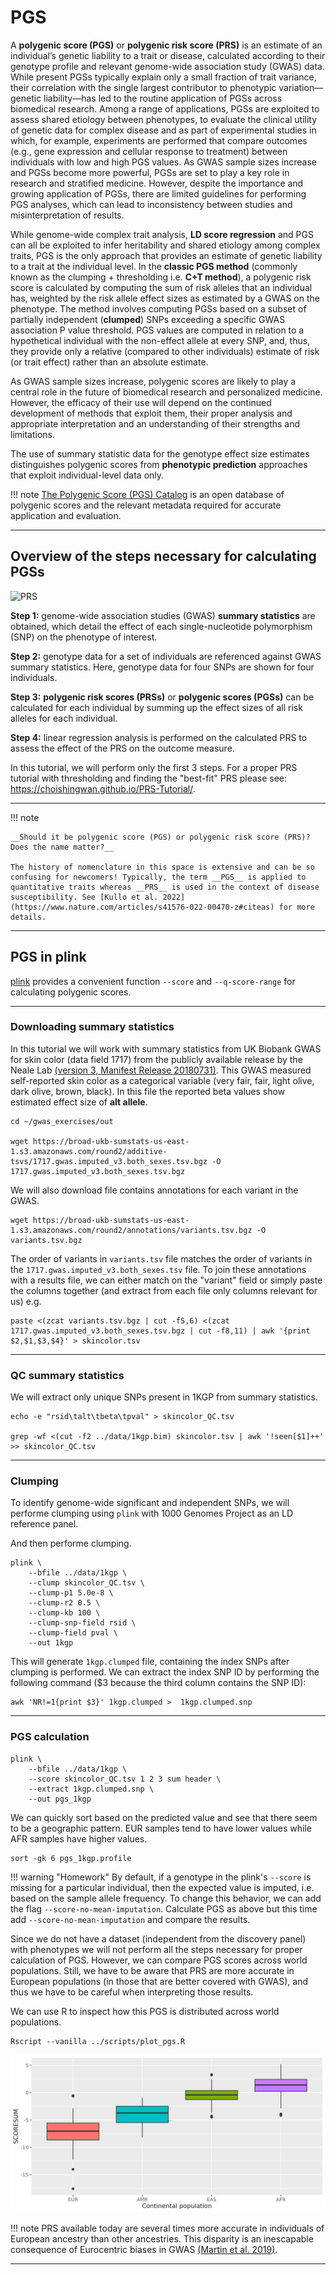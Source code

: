 # PGS

A __polygenic score (PGS)__ or __polygenic risk score (PRS)__ is an estimate of an individual’s genetic liability to a trait or disease, calculated according to their genotype profile and relevant genome-wide association study (GWAS) data. While present PGSs typically explain only a small fraction of trait variance, their correlation with the single largest contributor to phenotypic variation—genetic liability—has led to the routine application of PGSs across biomedical research. Among a range of applications, PGSs are exploited to assess shared etiology between phenotypes, to evaluate the clinical utility of genetic data for complex disease and as part of experimental studies in which, for example, experiments are performed that compare outcomes (e.g., gene expression and cellular response to treatment) between individuals with low and high PGS values. As GWAS sample sizes increase and PGSs become more powerful, PGSs are set to play a key role in research and stratified medicine. However, despite the importance and growing application of PGSs, there are limited guidelines for performing PGS analyses, which can lead to inconsistency between studies and misinterpretation of results. 

While genome-wide complex trait analysis, __LD score regression__ and PGS can all be exploited to infer heritability and shared etiology among complex traits, PGS is the only approach that provides an estimate of genetic liability to a trait at the individual level. In the __classic PGS method__ (commonly known as the clumping + thresholding i.e. __C+T method__), a polygenic risk score is calculated by computing the sum of risk alleles that an individual has, weighted by the risk allele effect sizes as estimated by a GWAS on the phenotype. The method involves computing PGSs based on a subset of partially independent (__clumped__) SNPs exceeding a specific GWAS association P value threshold. PGS values are computed in relation to a hypothetical individual with the non-effect allele at every SNP, and, thus, they provide only a relative (compared to other individuals) estimate of risk (or trait effect) rather than an absolute estimate.

As GWAS sample sizes increase, polygenic scores are likely to play a central role in the future of biomedical research and personalized medicine. However, the efficacy of their use will depend on the continued development of methods that exploit them, their proper analysis and appropriate interpretation and an understanding of their strengths and limitations.

The use of summary statistic data for the genotype effect size estimates distinguishes polygenic scores from __phenotypic prediction__ approaches that exploit individual-level data only.

!!! note
    [The Polygenic Score (PGS) Catalog](https://www.pgscatalog.org/) is an open database of polygenic scores and the relevant metadata required for accurate application and evaluation.

----
## Overview of the steps necessary for calculating PGSs

![PRS](https://media.springernature.com/full/springer-static/image/art%3A10.1038%2Fs43586-021-00056-9/MediaObjects/43586_2021_56_Fig4_HTML.png?as=webp)

__Step 1:__ genome-wide association studies (GWAS) __summary statistics__ are obtained, which detail the effect of each single-nucleotide polymorphism (SNP) on the phenotype of interest. 

__Step 2:__ genotype data for a set of individuals are referenced against GWAS summary statistics. Here, genotype data for four SNPs are shown for four individuals. 

__Step 3:__ __polygenic risk scores (PRSs)__ or __polygenic scores (PGSs)__ can be calculated for each individual by summing up the effect sizes of all risk alleles for each individual. 

__Step 4:__ linear regression analysis is performed on the calculated PRS to assess the effect of the PRS on the outcome measure.

In this tutorial, we will perform only the first 3 steps. For a proper PRS tutorial with thresholding and finding the "best-fit" PRS please see: https://choishingwan.github.io/PRS-Tutorial/.

----

!!! note
    
    __Should it be polygenic score (PGS) or polygenic risk score (PRS)? Does the name matter?__

    The history of nomenclature in this space is extensive and can be so confusing for newcomers! Typically, the term __PGS__ is applied to quantitative traits whereas __PRS__ is used in the context of disease susceptibility. See [Kullo et al. 2022](https://www.nature.com/articles/s41576-022-00470-z#citeas) for more details.

----

## PGS in plink

[plink](https://zzz.bwh.harvard.edu/plink/profile.shtml) provides a convenient function `--score` and `--q-score-range` for calculating polygenic scores.

---------------------------------------------------------------------------------------------------------------------
### Downloading summary statistics

In this tutorial we will work with summary statistics from UK Biobank GWAS for skin color (data field 1717) from the publicly available release by the Neale Lab [(version 3, Manifest Release 20180731)](https://docs.google.com/spreadsheets/d/1kvPoupSzsSFBNSztMzl04xMoSC3Kcx3CrjVf4yBmESU/edit#gid=227859291). This GWAS measured self-reported skin color as a categorical variable (very fair, fair, light olive, dark olive, brown, black). In this file the reported beta values show estimated effect size of __alt allele__.

    cd ~/gwas_exercises/out

    wget https://broad-ukb-sumstats-us-east-1.s3.amazonaws.com/round2/additive-tsvs/1717.gwas.imputed_v3.both_sexes.tsv.bgz -O 1717.gwas.imputed_v3.both_sexes.tsv.bgz

We will also download file contains annotations for each variant in the GWAS.

    wget https://broad-ukb-sumstats-us-east-1.s3.amazonaws.com/round2/annotations/variants.tsv.bgz -O variants.tsv.bgz

The order of variants in `variants.tsv` file matches the order of variants in the `1717.gwas.imputed_v3.both_sexes.tsv` file. To join these annotations with a results file, we can either match on the "variant" field or simply paste the columns together (and extract from each file only columns relevant for us) e.g.   

    paste <(zcat variants.tsv.bgz | cut -f5,6) <(zcat 1717.gwas.imputed_v3.both_sexes.tsv.bgz | cut -f8,11) | awk '{print $2,$1,$3,$4}' > skincolor.tsv

----

### QC summary statistics

We will extract only unique SNPs present in 1KGP from summary statistics.
    
    echo -e "rsid\talt\tbeta\tpval" > skincolor_QC.tsv

    grep -wf <(cut -f2 ../data/1kgp.bim) skincolor.tsv | awk '!seen[$1]++' >> skincolor_QC.tsv

----
### Clumping

To identify genome-wide significant and independent SNPs, we will performe clumping using `plink` with 1000 Genomes Project as an LD reference panel.

And then performe clumping.

    plink \
        --bfile ../data/1kgp \
        --clump skincolor_QC.tsv \
        --clump-p1 5.0e-8 \
        --clump-r2 0.5 \
        --clump-kb 100 \
        --clump-snp-field rsid \
        --clump-field pval \
        --out 1kgp


This will generate `1kgp.clumped` file, containing the index SNPs after clumping is performed. We can extract the index SNP ID by performing the following command ($3 because the third column contains the SNP ID):

    awk 'NR!=1{print $3}' 1kgp.clumped >  1kgp.clumped.snp

----
### PGS calculation
    
    plink \
        --bfile ../data/1kgp \
        --score skincolor_QC.tsv 1 2 3 sum header \
        --extract 1kgp.clumped.snp \
        --out pgs_1kgp

We can quickly sort based on the predicted value and see that there seem to be a geographic pattern. EUR samples tend to have lower values while AFR samples have higher values.

    sort -gk 6 pgs_1kgp.profile

!!! warning "Homework"
    By default, if a genotype in the plink's `--score` is missing for a particular individual, then the expected value is imputed, i.e. based on the sample allele frequency. To change this behavior, we can add the flag  `--score-no-mean-imputation`. Calculate PGS as above but this time add `--score-no-mean-imputation` and compare the results.

Since we do not have a dataset (independent from the discovery panel) with phenotypes we will not perform all the steps necessary for proper calculation of PGS. However, we can compare PGS scores across world populations. Still, we have to be aware that PRS are more accurate in European populations (in those that are better covered with GWAS), and thus we have to be careful when interpreting those results. 

We can use R to inspect how this PGS is distributed across world populations.

    Rscript --vanilla ../scripts/plot_pgs.R

![pgs](pics/pgs_plot.png)

!!! note
    PRS available today are several times more accurate in individuals of European ancestry than other ancestries. This disparity is an inescapable consequence of Eurocentric biases in GWAS [(Martin et al. 2019)](https://www.nature.com/articles/s41588-019-0379-x).
    
---------------------------------------